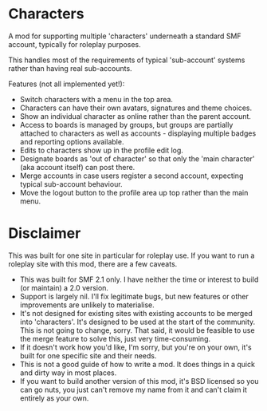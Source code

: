 # Characters

A mod for supporting multiple 'characters' underneath a standard SMF account, typically for roleplay purposes.

This handles most of the requirements of typical 'sub-account' systems rather than having real sub-accounts.

Features (not all implemented yet!):
 * Switch characters with a menu in the top area.
 * Characters can have their own avatars, signatures and theme choices.
 * Show an individual character as online rather than the parent account.
 * Access to boards is managed by groups, but groups are partially attached to characters as well as accounts - displaying multiple badges and reporting options available.
 * Edits to characters show up in the profile edit log.
 * Designate boards as 'out of character' so that only the 'main character' (aka account itself) can post there.
 * Merge accounts in case users register a second account, expecting typical sub-account behaviour.
 * Move the logout button to the profile area up top rather than the main menu.

# Disclaimer

This was built for one site in particular for roleplay use. If you want to run a roleplay site with this mod, there are a few caveats.

 * This was built for SMF 2.1 only. I have neither the time or interest to build (or maintain) a 2.0 version.
 * Support is largely nil. I'll fix legitimate bugs, but new features or other improvements are unlikely to materialise.
 * It's not designed for existing sites with existing accounts to be merged into 'characters'. It's designed to be used at the start of the community. This is not going to change, sorry. That said, it would be feasible to use the merge feature to solve this, just very time-consuming.
 * If it doesn't work how you'd like, I'm sorry, but you're on your own, it's built for one specific site and their needs.
 * This is not a good guide of how to write a mod. It does things in a quick and dirty way in most places.
 * If you want to build another version of this mod, it's BSD licensed so you can go nuts, you just can't remove my name from it and can't claim it entirely as your own.
